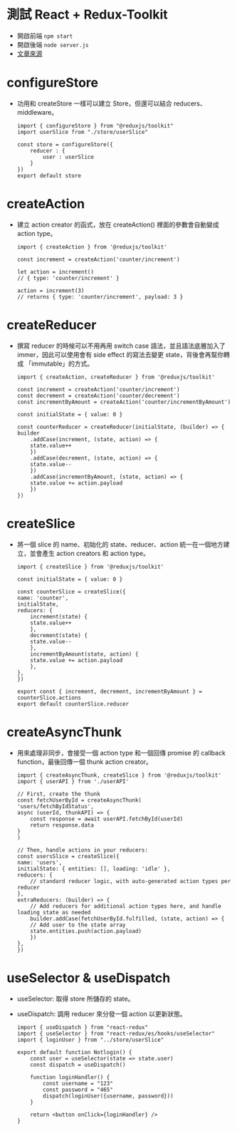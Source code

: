 # 測試 React + Redux-Toolkit
- 開啟前端 `npm start`
- 開啟後端 `node server.js`
- [文章來源](https://ithelp.ithome.com.tw/articles/10275089)

# configureStore
- 功用和 createStore 一樣可以建立 Store，但還可以結合 reducers、middleware。

    ```
    import { configureStore } from "@reduxjs/toolkit"
    import userSlice from "./store/userSlice"

    const store = configureStore({
        reducer : {
            user : userSlice
        }
    })
    export default store
    ```

# createAction
+ 建立 action creator 的函式，放在 createAction() 裡面的參數會自動變成 action type。

    ```
    import { createAction } from '@reduxjs/toolkit'

    const increment = createAction('counter/increment')

    let action = increment()
    // { type: 'counter/increment' }

    action = increment(3)
    // returns { type: 'counter/increment', payload: 3 }
    ```

# createReducer
- 撰寫 reducer 的時候可以不用再用 switch case 語法，並且語法底層加入了 immer，因此可以使用會有 side effect 的寫法去變更 state，背後會再幫你轉成 「immutable」的方式。

    ```
    import { createAction, createReducer } from '@reduxjs/toolkit'

    const increment = createAction('counter/increment')
    const decrement = createAction('counter/decrement')
    const incrementByAmount = createAction('counter/incrementByAmount')

    const initialState = { value: 0 }

    const counterReducer = createReducer(initialState, (builder) => {
    builder
        .addCase(increment, (state, action) => {
        state.value++
        })
        .addCase(decrement, (state, action) => {
        state.value--
        })
        .addCase(incrementByAmount, (state, action) => {
        state.value += action.payload
        })
    })
    ```

# createSlice
- 將一個 slice 的 name、初始化的 state、reducer、action 統一在一個地方建立，並會產生 action creators 和 action type。

    ```
    import { createSlice } from '@reduxjs/toolkit'

    const initialState = { value: 0 }

    const counterSlice = createSlice({
    name: 'counter',
    initialState,
    reducers: {
        increment(state) {
        state.value++
        },
        decrement(state) {
        state.value--
        },
        incrementByAmount(state, action) {
        state.value += action.payload
        },
    },
    })

    export const { increment, decrement, incrementByAmount } = counterSlice.actions
    export default counterSlice.reducer
    ```

# createAsyncThunk
- 用來處理非同步，會接受一個 action type 和一個回傳 promise 的 callback function，最後回傳一個 thunk action creator。

    ```
    import { createAsyncThunk, createSlice } from '@reduxjs/toolkit'
    import { userAPI } from './userAPI'

    // First, create the thunk
    const fetchUserById = createAsyncThunk(
    'users/fetchByIdStatus',
    async (userId, thunkAPI) => {
        const response = await userAPI.fetchById(userId)
        return response.data
    }
    )

    // Then, handle actions in your reducers:
    const usersSlice = createSlice({
    name: 'users',
    initialState: { entities: [], loading: 'idle' },
    reducers: {
        // standard reducer logic, with auto-generated action types per reducer
    },
    extraReducers: (builder) => {
        // Add reducers for additional action types here, and handle loading state as needed
        builder.addCase(fetchUserById.fulfilled, (state, action) => {
        // Add user to the state array
        state.entities.push(action.payload)
        })
    },
    })
    ```

# useSelector & useDispatch
- useSelector: 取得 store 所儲存的 state。
- useDispatch: 調用 reducer 來分發一個 action 以更新狀態。

    ```
    import { useDispatch } from "react-redux"
    import { useSelector } from "react-redux/es/hooks/useSelector"
    import { loginUser } from "../store/userSlice"

    export default function Notlogin() {
        const user = useSelector(state => state.user)
        const dispatch = useDispatch()

        function loginHandler() {
            const username = "123"
            const password = "465"
            dispatch(loginUser({username, password}))
        }

        return <button onClick={loginHandler} />
    }
    ```